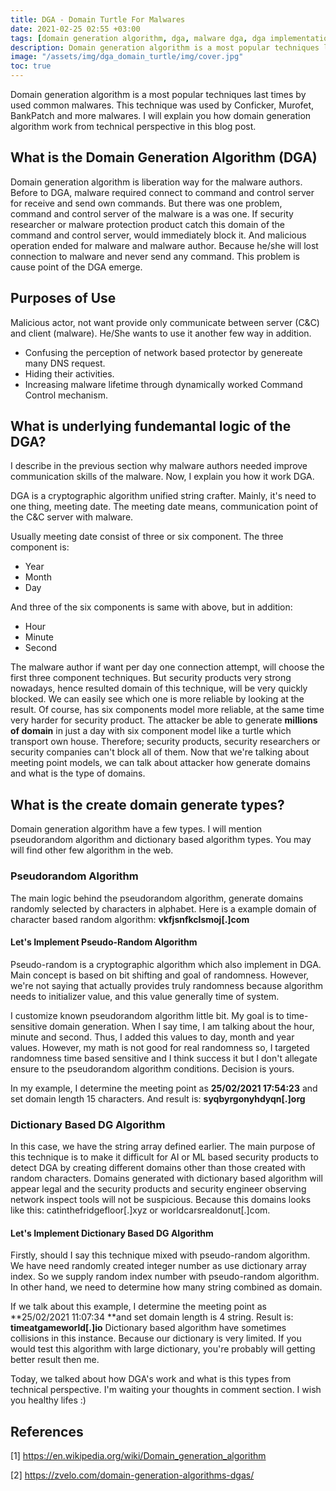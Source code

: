 ```yaml
---
title: DGA - Domain Turtle For Malwares
date: 2021-02-25 02:55 +03:00
tags: [domain generation algorithm, dga, malware dga, dga implementation, what is the dga, pseudrandom generation algorithm, pseudorandom dga, dictionary based dga]
description: Domain generation algorithm is a most popular techniques last times by used common malwares. I explained this technique from technical persective.
image: "/assets/img/dga_domain_turtle/img/cover.jpg"
toc: true
---
```


Domain generation algorithm is a most popular techniques last times by used common malwares. This technique was used by Conficker, Murofet, BankPatch and more malwares. I will explain you how domain generation algorithm work from technical perspective in this blog post.

## What is the Domain Generation Algorithm (DGA)

Domain generation algorithm is liberation way for the malware authors. Before to DGA, malware required connect to command and control server for receive and send own commands. But there was one problem, command and control server of the malware is a was one. If security researcher or malware protection product catch this domain of the command and control server, would immediately block it. And malicious operation ended for malware and malware author. Because he/she will lost connection to malware and never send any command. This problem is cause point of the DGA emerge.

## Purposes of Use 

Malicious actor, not want provide only communicate between server (C&C) and client (malware). He/She wants to use it another few way in addition. 

- Confusing the perception of network based protector by genereate many DNS request.
- Hiding their activities.
- Increasing malware lifetime through dynamically worked Command Control mechanism. 

## What is underlying fundemantal logic of the DGA? 

I describe in the previous section why malware authors needed improve communication skills of the malware. Now, I explain you how it work DGA.

DGA is a cryptographic algorithm unified string crafter. Mainly, it's need to one thing, meeting date. The meeting date means, communication point of the C&C server with malware. 

Usually meeting date consist of three or six component. The three component is: 
- Year 
- Month
- Day

And three of the six components is same with above, but in addition:
- Hour
- Minute
- Second

The malware author if want per day one connection attempt, will choose the first three component techniques. But security products very strong nowadays, hence resulted domain of this technique, will be very quickly blocked. We can easily see which one is more reliable by looking at the result. Of course, has six components model more reliable, at the same time very harder for security product. The attacker be able to generate **millions of domain** in just a day with six component model like a turtle which transport own house. Therefore; security products, security researchers or security companies can't block all of them. Now that we're talking about meeting point models, we can talk about attacker how generate domains and what is the type of domains. 

## What is the create domain generate types? 

Domain generation algorithm have a few types. I will mention pseudorandom algorithm and dictionary based algorithm types. You may will find other few algorithm in the web.

### Pseudorandom Algorithm 

The main logic behind the pseudorandom algorithm, generate domains randomly selected by characters in alphabet. Here is a example domain of character based random algorithm: **vkfjsnfkclsmoj[.]com**

#### Let's Implement Pseudo-Random Algorithm 
Pseudo-random is a cryptographic algorithm which also implement in DGA. Main concept is based on bit shifting and goal of randomness. However, we're not saying that actually provides truly randomness because algorithm needs to initializer value, and this value generally time of system.

<script src="https://gist.github.com/fatihsnsy/5c3b591250c820aef5d2dbba958b584a.js"></script>

I customize known pseudorandom algorithm little bit. My goal is to time-sensitive domain generation. When I say time, I am talking about the hour, minute and second. Thus, I added this values to day, month and year values. However, my math is not good for real randomness so, I targeted randomness time based sensitive and I think success it but I don't allegate ensure to the pseudorandom algorithm conditions. Decision is yours. 

In my example, I determine the meeting point as **25/02/2021 17:54:23** and set domain length 15 characters. And result is: **syqbyrgonyhdyqn[.]org**

### Dictionary Based DG Algorithm 

In this case, we have the string array defined earlier. The main purpose of this technique is to make it difficult for AI or ML based security products to detect DGA by creating different domains other than those created with random characters. Domains generated with dictionary based algorithm will appear legal and the security products and security engineer observing network inspect tools will not be suspicious. Because this domains looks like this: catinthefridgefloor[.]xyz or worldcarsrealdonut[.]com.

#### Let's Implement Dictionary Based DG Algorithm 

Firstly, should I say this technique mixed with pseudo-random algorithm. We have need randomly created integer number as use dictionary array index. So we supply random index number with pseudo-random algorithm. In other hand, we need to determine how many string combined as domain. 

<script src="https://gist.github.com/fatihsnsy/8074b79538ca7dbac5479dbdc4934858.js"></script>

If we talk about this example, I determine the meeting point as **25/02/2021 11:07:34 **and set domain length is 4 string. Result is: **timeatgameworld[.]io**
Dictionary based algorithm have sometimes collisions in this instance. Because our dictionary is very limited. If you would test this algorithm with large dictionary, you're probably will getting better result then me.

Today, we talked about how DGA's work and what is this types from technical perspective. I'm waiting your thoughts in comment section. I wish you healthy lifes :) 

## References 

[1] https://en.wikipedia.org/wiki/Domain_generation_algorithm

[2] https://zvelo.com/domain-generation-algorithms-dgas/